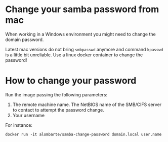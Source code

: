 # Change your samba password from mac
When working in a Windows environment you might need to change the domain password.

Latest mac versions do not bring `smbpasswd` anymore and command `kpasswd` is a little bit unreliable. Use a linux docker container to change the password!

# How to change your password
Run the image passing the following parameters:

1) The remote machine name. The NetBIOS name of the SMB/CIFS server to contact to attempt the password change.
2) Your username

For instance:

    docker run -it alombarte/samba-change-password domain.local user.name

